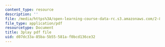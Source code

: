 ```yaml
---
content_type: resource
description: ''
file: /media/https%3A/open-learning-course-data-rc.s3.amazonaws.com/2-830j-control-of-manufacturing-processes-sma-6303-spring-2008/d07dc33a85ba5b55581af0bcd136ce32_TvrU_6NYBFs.pdf
file_type: application/pdf
resourcetype: Document
title: 3play pdf file
uid: d07dc33a-85ba-5b55-581a-f0bcd136ce32
---
```

